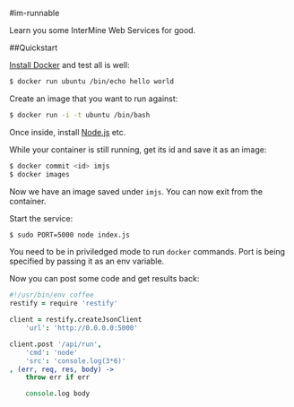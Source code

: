 #im-runnable

Learn you some InterMine Web Services for good.

##Quickstart

[Install Docker](https://www.docker.io/gettingstarted/) and test all is well:

```bash
$ docker run ubuntu /bin/echo hello world
```

Create an image that you want to run against:

```bash
$ docker run -i -t ubuntu /bin/bash
```

Once inside, install [Node.js](https://github.com/joyent/node/wiki/Installing-Node.js-via-package-manager) etc.

While your container is still running, get its id and save it as an image:

```bash
$ docker commit <id> imjs
$ docker images
```

Now we have an image saved under `imjs`. You can now exit from the container.

Start the service:

```bash
$ sudo PORT=5000 node index.js
```

You need to be in priviledged mode to run `docker` commands. Port is being specified by passing it as an env variable.

Now you can post some code and get results back:

```coffeescript
#!/usr/bin/env coffee
restify = require 'restify'

client = restify.createJsonClient
    'url': 'http://0.0.0.0:5000'

client.post '/api/run',
    'cmd': 'node'
    'src': 'console.log(3*6)'
, (err, req, res, body) ->
    throw err if err

    console.log body
```